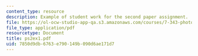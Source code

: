 ```yaml
---
content_type: resource
description: Example of student work for the second paper assignment.
file: https://ol-ocw-studio-app-qa.s3.amazonaws.com/courses/7-343-photosynthesis-life-from-light-fall-2006/7850d9db6763e790149b090d6ae171d7_ps2ex1.pdf
file_type: application/pdf
resourcetype: Document
title: ps2ex1.pdf
uid: 7850d9db-6763-e790-149b-090d6ae171d7
---
```

